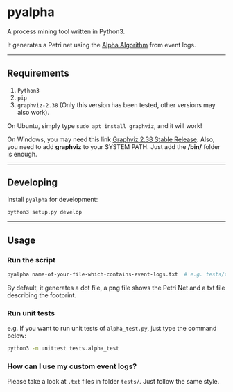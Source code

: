 # pyalpha
A process mining tool written in Python3.  

It generates a Petri net using the [Alpha Algorithm](https://en.wikipedia.org/wiki/Alpha_algorithm) from event logs.

---
## Requirements
1. `Python3`
2. `pip`
3. `graphviz-2.38` (Only this version has been tested, other versions may also work).

On Ubuntu, simply type `sudo apt install graphviz`, and it will work!

On Windows, you may need this link [Graphviz 2.38 Stable Release](https://graphviz.gitlab.io/_pages/Download/windows/graphviz-2.38.msi). Also, you need to add **graphviz** to your SYSTEM PATH. Just add the **/bin/** folder is enough.

---

## Developing

Install `pyalpha` for development:

```bash
python3 setup.py develop
```

---

## Usage
### Run the script
```bash
pyalpha name-of-your-file-which-contains-event-logs.txt  # e.g. tests/test0.txt
```
By default, it generates a dot file, a png file shows the Petri Net and a txt file describing the footprint.

### Run unit tests
e.g. If you want to run unit tests of `alpha_test.py`, just type the command below:  
```bash
python3 -m unittest tests.alpha_test
```

### How can I use my custom event logs?  
Please take a look at `.txt` files in folder `tests/`. Just follow the same style.
